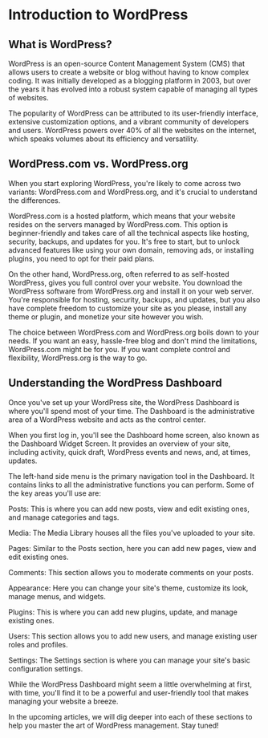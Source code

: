 # Introduction to WordPress

## What is WordPress?

WordPress is an open-source Content Management System (CMS) that allows users to create a website or blog without having to know complex coding. It was initially developed as a blogging platform in 2003, but over the years it has evolved into a robust system capable of managing all types of websites.

The popularity of WordPress can be attributed to its user-friendly interface, extensive customization options, and a vibrant community of developers and users. WordPress powers over 40% of all the websites on the internet, which speaks volumes about its efficiency and versatility.

## WordPress.com vs. WordPress.org

When you start exploring WordPress, you're likely to come across two variants: WordPress.com and WordPress.org, and it's crucial to understand the differences.

WordPress.com is a hosted platform, which means that your website resides on the servers managed by WordPress.com. This option is beginner-friendly and takes care of all the technical aspects like hosting, security, backups, and updates for you. It's free to start, but to unlock advanced features like using your own domain, removing ads, or installing plugins, you need to opt for their paid plans.

On the other hand, WordPress.org, often referred to as self-hosted WordPress, gives you full control over your website. You download the WordPress software from WordPress.org and install it on your web server. You're responsible for hosting, security, backups, and updates, but you also have complete freedom to customize your site as you please, install any theme or plugin, and monetize your site however you wish.

The choice between WordPress.com and WordPress.org boils down to your needs. If you want an easy, hassle-free blog and don't mind the limitations, WordPress.com might be for you. If you want complete control and flexibility, WordPress.org is the way to go.

## Understanding the WordPress Dashboard

Once you've set up your WordPress site, the WordPress Dashboard is where you'll spend most of your time. The Dashboard is the administrative area of a WordPress website and acts as the control center.

When you first log in, you'll see the Dashboard home screen, also known as the Dashboard Widget Screen. It provides an overview of your site, including activity, quick draft, WordPress events and news, and, at times, updates.

The left-hand side menu is the primary navigation tool in the Dashboard. It contains links to all the administrative functions you can perform. Some of the key areas you'll use are:

Posts: This is where you can add new posts, view and edit existing ones, and manage categories and tags.

Media: The Media Library houses all the files you've uploaded to your site.

Pages: Similar to the Posts section, here you can add new pages, view and edit existing ones.

Comments: This section allows you to moderate comments on your posts.

Appearance: Here you can change your site's theme, customize its look, manage menus, and widgets.

Plugins: This is where you can add new plugins, update, and manage existing ones.

Users: This section allows you to add new users, and manage existing user roles and profiles.

Settings: The Settings section is where you can manage your site's basic configuration settings.

While the WordPress Dashboard might seem a little overwhelming at first, with time, you'll find it to be a powerful and user-friendly tool that makes managing your website a breeze.

In the upcoming articles, we will dig deeper into each of these sections to help you master the art of WordPress management. Stay tuned!